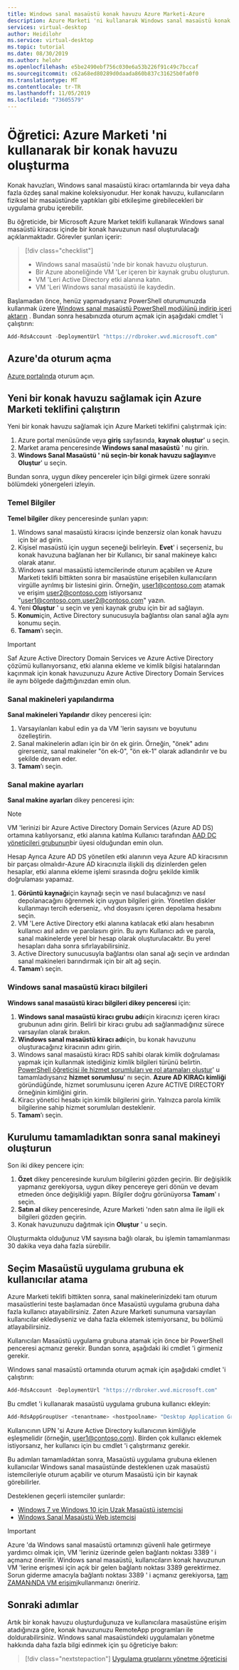 ```yaml
---
title: Windows sanal masaüstü konak havuzu Azure Marketi-Azure
description: Azure Marketi 'ni kullanarak Windows sanal masaüstü konak havuzu oluşturma.
services: virtual-desktop
author: Heidilohr
ms.service: virtual-desktop
ms.topic: tutorial
ms.date: 08/30/2019
ms.author: helohr
ms.openlocfilehash: e5be2490ebf756c030e6a53b226f91c49c7bccaf
ms.sourcegitcommit: c62a68ed80289d0daada860b837c31625b0fa0f0
ms.translationtype: MT
ms.contentlocale: tr-TR
ms.lasthandoff: 11/05/2019
ms.locfileid: "73605579"
---
```

# <a name="tutorial-create-a-host-pool-by-using-the-azure-marketplace"></a>Öğretici: Azure Marketi 'ni kullanarak bir konak havuzu oluşturma

Konak havuzları, Windows sanal masaüstü kiracı ortamlarında bir veya daha fazla özdeş sanal makine koleksiyonudur. Her konak havuzu, kullanıcıların fiziksel bir masaüstünde yaptıkları gibi etkileşime girebilecekleri bir uygulama grubu içerebilir.

Bu öğreticide, bir Microsoft Azure Market teklifi kullanarak Windows sanal masaüstü kiracısı içinde bir konak havuzunun nasıl oluşturulacağı açıklanmaktadır. Görevler şunları içerir:

> [!div class="checklist"]
> * Windows sanal masaüstü 'nde bir konak havuzu oluşturun.
> * Bir Azure aboneliğinde VM 'Ler içeren bir kaynak grubu oluşturun.
> * VM 'Leri Active Directory etki alanına katın.
> * VM 'Leri Windows sanal masaüstü ile kaydedin.

Başlamadan önce, henüz yapmadıysanız PowerShell oturumunuzda kullanmak üzere [Windows sanal masaüstü PowerShell modülünü indirip içeri aktarın](https://docs.microsoft.com/powershell/windows-virtual-desktop/overview) . Bundan sonra hesabınızda oturum açmak için aşağıdaki cmdlet 'i çalıştırın:

```powershell
Add-RdsAccount -DeploymentUrl "https://rdbroker.wvd.microsoft.com"
```

## <a name="sign-in-to-azure"></a>Azure'da oturum açma

[Azure portalında](https://portal.azure.com) oturum açın.

## <a name="run-the-azure-marketplace-offering-to-provision-a-new-host-pool"></a>Yeni bir konak havuzu sağlamak için Azure Marketi teklifini çalıştırın

Yeni bir konak havuzu sağlamak için Azure Marketi teklifini çalıştırmak için:

1. Azure portal menüsünde veya **giriş** sayfasında, **kaynak oluştur**' u seçin.
2. Market arama penceresinde **Windows sanal masaüstü** ' nu girin.
3. **Windows Sanal Masaüstü ' nü seçin-bir konak havuzu sağlayın**ve **Oluştur**' u seçin.

Bundan sonra, uygun dikey pencereler için bilgi girmek üzere sonraki bölümdeki yönergeleri izleyin.

### <a name="basics"></a>Temel Bilgiler

**Temel bilgiler** dikey penceresinde şunları yapın:

1. Windows sanal masaüstü kiracısı içinde benzersiz olan konak havuzu için bir ad girin.
2. Kişisel masaüstü için uygun seçeneği belirleyin. **Evet**' i seçerseniz, bu konak havuzuna bağlanan her bir Kullanıcı, bir sanal makineye kalıcı olarak atanır.
3. Windows sanal masaüstü istemcilerinde oturum açabilen ve Azure Marketi teklifi bittikten sonra bir masaüstüne erişebilen kullanıcıların virgülle ayrılmış bir listesini girin. Örneğin, user1@contoso.com atamak ve erişim user2@contoso.com istiyorsanız "user1@contoso.com,user2@contoso.com" yazın.
4. Yeni **Oluştur** ' u seçin ve yeni kaynak grubu için bir ad sağlayın.
5. **Konum**için, Active Directory sunucusuyla bağlantısı olan sanal ağla aynı konumu seçin.
6. **Tamam**’ı seçin.

>[!IMPORTANT]
>Saf Azure Active Directory Domain Services ve Azure Active Directory çözümü kullanıyorsanız, etki alanına ekleme ve kimlik bilgisi hatalarından kaçınmak için konak havuzunuzu Azure Active Directory Domain Services ile aynı bölgede dağıttığınızdan emin olun.

### <a name="configure-virtual-machines"></a>Sanal makineleri yapılandırma

**Sanal makineleri Yapılandır** dikey penceresi için:

1. Varsayılanları kabul edin ya da VM 'lerin sayısını ve boyutunu özelleştirin.
2. Sanal makinelerin adları için bir ön ek girin. Örneğin, "önek" adını girerseniz, sanal makineler "ön ek-0", "ön ek-1" olarak adlandırılır ve bu şekilde devam eder.
3. **Tamam**’ı seçin.

### <a name="virtual-machine-settings"></a>Sanal makine ayarları

**Sanal makine ayarları** dikey penceresi için:

>[!NOTE]
> VM 'lerinizi bir Azure Active Directory Domain Services (Azure AD DS) ortamına katılıyorsanız, etki alanına katılma Kullanıcı tarafından [AAD DC yöneticileri grubunun](../active-directory-domain-services/tutorial-create-instance-advanced.md#configure-an-administrative-group)bir üyesi olduğundan emin olun.
>
> Hesap Ayrıca Azure AD DS yönetilen etki alanının veya Azure AD kiracısının bir parçası olmalıdır-Azure AD kiracınızla ilişkili dış dizinlerden gelen hesaplar, etki alanına ekleme işlemi sırasında doğru şekilde kimlik doğrulaması yapamaz. 

1. **Görüntü kaynağı**için kaynağı seçin ve nasıl bulacağınızı ve nasıl depolanacağını öğrenmek için uygun bilgileri girin. Yönetilen diskler kullanmayı tercih ederseniz,. vhd dosyasını içeren depolama hesabını seçin.
2. VM 'Lere Active Directory etki alanına katılacak etki alanı hesabının kullanıcı asıl adını ve parolasını girin. Bu aynı Kullanıcı adı ve parola, sanal makinelerde yerel bir hesap olarak oluşturulacaktır. Bu yerel hesapları daha sonra sıfırlayabilirsiniz.
3. Active Directory sunucusuyla bağlantısı olan sanal ağı seçin ve ardından sanal makineleri barındırmak için bir alt ağ seçin.
4. **Tamam**’ı seçin.

### <a name="windows-virtual-desktop-tenant-information"></a>Windows sanal masaüstü kiracı bilgileri

**Windows sanal masaüstü kiracı bilgileri dikey penceresi** için:

1. **Windows sanal masaüstü kiracı grubu adı**için kiracınızı içeren kiracı grubunun adını girin. Belirli bir kiracı grubu adı sağlanmadığınız sürece varsayılan olarak bırakın.
2. **Windows sanal masaüstü kiracı adı**için, bu konak havuzunu oluşturacağınız kiracının adını girin.
3. Windows sanal masaüstü kiracı RDS sahibi olarak kimlik doğrulaması yapmak için kullanmak istediğiniz kimlik bilgileri türünü belirtin. [PowerShell öğreticisi ile hizmet sorumluları ve rol atamaları oluştur](./create-service-principal-role-powershell.md)' u tamamladıysanız **hizmet sorumlusu**' nı seçin. **Azure AD KIRACı kimliği** göründüğünde, hizmet sorumlusunu içeren Azure ACTIVE DIRECTORY örneğinin kimliğini girin.
4. Kiracı yönetici hesabı için kimlik bilgilerini girin. Yalnızca parola kimlik bilgilerine sahip hizmet sorumluları desteklenir.
5. **Tamam**’ı seçin.

## <a name="complete-setup-and-create-the-virtual-machine"></a>Kurulumu tamamladıktan sonra sanal makineyi oluşturun

Son iki dikey pencere için:

1. **Özet** dikey penceresinde kurulum bilgilerini gözden geçirin. Bir değişiklik yapmanız gerekiyorsa, uygun dikey pencereye geri dönün ve devam etmeden önce değişikliği yapın. Bilgiler doğru görünüyorsa **Tamam**' ı seçin.
2. **Satın al** dikey penceresinde, Azure Marketi 'nden satın alma ile ilgili ek bilgileri gözden geçirin.
3. Konak havuzunuzu dağıtmak için **Oluştur** ' u seçin.

Oluşturmakta olduğunuz VM sayısına bağlı olarak, bu işlemin tamamlanması 30 dakika veya daha fazla sürebilir.

## <a name="optional-assign-additional-users-to-the-desktop-application-group"></a>Seçim Masaüstü uygulama grubuna ek kullanıcılar atama

Azure Marketi teklifi bittikten sonra, sanal makinelerinizdeki tam oturum masaüstlerini teste başlamadan önce Masaüstü uygulama grubuna daha fazla kullanıcı atayabilirsiniz. Zaten Azure Marketi sunumuna varsayılan kullanıcılar eklediyseniz ve daha fazla eklemek istemiyorsanız, bu bölümü atlayabilirsiniz.

Kullanıcıları Masaüstü uygulama grubuna atamak için önce bir PowerShell penceresi açmanız gerekir. Bundan sonra, aşağıdaki iki cmdlet 'i girmeniz gerekir.

Windows sanal masaüstü ortamında oturum açmak için aşağıdaki cmdlet 'i çalıştırın:

```powershell
Add-RdsAccount -DeploymentUrl "https://rdbroker.wvd.microsoft.com"
```

Bu cmdlet 'i kullanarak masaüstü uygulama grubuna kullanıcı ekleyin:

```powershell
Add-RdsAppGroupUser <tenantname> <hostpoolname> "Desktop Application Group" -UserPrincipalName <userupn>
```

Kullanıcının UPN 'si Azure Active Directory kullanıcının kimliğiyle eşleşmelidir (örneğin, user1@contoso.com). Birden çok kullanıcı eklemek istiyorsanız, her kullanıcı için bu cmdlet 'i çalıştırmanız gerekir.

Bu adımları tamamladıktan sonra, Masaüstü uygulama grubuna eklenen kullanıcılar Windows sanal masaüstünde desteklenen uzak masaüstü istemcileriyle oturum açabilir ve oturum Masaüstü için bir kaynak görebilirler.

Desteklenen geçerli istemciler şunlardır:

- [Windows 7 ve Windows 10 için Uzak Masaüstü istemcisi](connect-windows-7-and-10.md)
- [Windows Sanal Masaüstü Web istemcisi](connect-web.md)

>[!IMPORTANT]
>Azure 'da Windows sanal masaüstü ortamınızı güvenli hale getirmeye yardımcı olmak için, VM 'leriniz üzerinde gelen bağlantı noktası 3389 ' i açmanız önerilir. Windows sanal masaüstü, kullanıcıların konak havuzunun VM 'lerine erişmesi için açık bir gelen bağlantı noktası 3389 gerektirmez. Sorun giderme amacıyla bağlantı noktası 3389 ' i açmanız gerekiyorsa, [tam ZAMANıNDA VM erişimi](https://docs.microsoft.com/azure/security-center/security-center-just-in-time)kullanmanızı öneririz.

## <a name="next-steps"></a>Sonraki adımlar

Artık bir konak havuzu oluşturduğunuza ve kullanıcılara masaüstüne erişim atadığınıza göre, konak havuzunuzu RemoteApp programları ile doldurabilirsiniz. Windows sanal masaüstündeki uygulamaları yönetme hakkında daha fazla bilgi edinmek için şu öğreticiye bakın:

> [!div class="nextstepaction"]
> [Uygulama gruplarını yönetme öğreticisi](./manage-app-groups.md)
